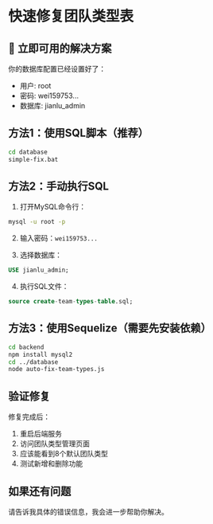 # 快速修复团队类型表

## 🚀 立即可用的解决方案

你的数据库配置已经设置好了：
- 用户: root
- 密码: wei159753...
- 数据库: jianlu_admin

## 方法1：使用SQL脚本（推荐）

```bash
cd database
simple-fix.bat
```

## 方法2：手动执行SQL

1. 打开MySQL命令行：
```bash
mysql -u root -p
```

2. 输入密码：`wei159753...`

3. 选择数据库：
```sql
USE jianlu_admin;
```

4. 执行SQL文件：
```sql
source create-team-types-table.sql;
```

## 方法3：使用Sequelize（需要先安装依赖）

```bash
cd backend
npm install mysql2
cd ../database
node auto-fix-team-types.js
```

## 验证修复

修复完成后：
1. 重启后端服务
2. 访问团队类型管理页面
3. 应该能看到8个默认团队类型
4. 测试新增和删除功能

## 如果还有问题

请告诉我具体的错误信息，我会进一步帮助你解决。